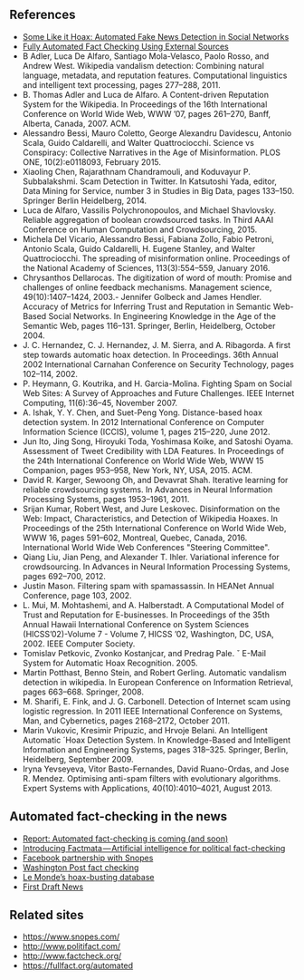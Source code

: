 ## References

- [Some Like it Hoax: Automated Fake News Detection in Social Networks](https://arxiv.org/abs/1704.07506)
- [Fully Automated Fact Checking Using External Sources](https://arxiv.org/abs/1710.00341)
- B Adler, Luca De Alfaro, Santiago Mola-Velasco, Paolo Rosso, and Andrew West. Wikipedia vandalism detection: Combining natural language, metadata, and reputation features. Computational linguistics and intelligent text processing, pages 277–288, 2011.
- B. Thomas Adler and Luca de Alfaro. A Content-driven Reputation System for the Wikipedia. In Proceedings of the 16th International Conference on World Wide Web, WWW ’07, pages 261–270, Banff, Alberta, Canada, 2007. ACM.
- Alessandro Bessi, Mauro Coletto, George Alexandru Davidescu, Antonio Scala, Guido Caldarelli, and Walter Quattrociocchi. Science vs Conspiracy: Collective Narratives in the Age of Misinformation. PLOS ONE, 10(2):e0118093, February 2015.
- Xiaoling Chen, Rajarathnam Chandramouli, and Koduvayur P. Subbalakshmi. Scam Detection in Twitter. In Katsutoshi Yada, editor, Data Mining for Service, number 3 in Studies in Big Data, pages 133–150. Springer Berlin Heidelberg, 2014.
- Luca de Alfaro, Vassilis Polychronopoulos, and Michael Shavlovsky. Reliable aggregation of boolean crowdsourced tasks. In Third AAAI Conference on Human Computation and Crowdsourcing, 2015.
- Michela Del Vicario, Alessandro Bessi, Fabiana Zollo, Fabio Petroni, Antonio Scala, Guido Caldarelli, H. Eugene Stanley, and Walter Quattrociocchi. The spreading of misinformation online. Proceedings of the National Academy of Sciences, 113(3):554–559, January 2016.
- Chrysanthos Dellarocas. The digitization of word of mouth: Promise and challenges of online feedback mechanisms. Management science, 49(10):1407–1424, 2003.- Jennifer Golbeck and James Hendler. Accuracy of Metrics for Inferring Trust and Reputation in Semantic Web-Based Social Networks. In Engineering Knowledge in the Age of the Semantic Web, pages 116–131. Springer, Berlin, Heidelberg, October 2004.
- J. C. Hernandez, C. J. Hernandez, J. M. Sierra, and A. Ribagorda. A first step towards automatic hoax detection. In Proceedings. 36th Annual 2002 International Carnahan Conference on Security Technology, pages 102–114, 2002.
- P. Heymann, G. Koutrika, and H. Garcia-Molina. Fighting Spam on Social Web Sites: A Survey of Approaches and Future Challenges. IEEE Internet Computing, 11(6):36–45, November 2007.
- A. Ishak, Y. Y. Chen, and Suet-Peng Yong. Distance-based hoax detection system. In 2012 International Conference on Computer Information Science (ICCIS), volume 1, pages 215–220, June 2012. 
- Jun Ito, Jing Song, Hiroyuki Toda, Yoshimasa Koike, and Satoshi Oyama. Assessment of Tweet Credibility with LDA Features. In Proceedings of the 24th International Conference on World Wide Web, WWW 15 Companion, pages 953–958, New York, NY, USA, 2015. ACM.
- David R. Karger, Sewoong Oh, and Devavrat Shah. Iterative learning for reliable crowdsourcing systems. In Advances in Neural Information Processing Systems, pages 1953–1961, 2011.
- Srijan Kumar, Robert West, and Jure Leskovec. Disinformation on the Web: Impact, Characteristics, and Detection of Wikipedia Hoaxes. In Proceedings of the 25th International Conference on World Wide Web, WWW 16, pages 591–602, Montreal, Quebec, Canada, 2016. International World Wide Web Conferences "Steering Committee".
- Qiang Liu, Jian Peng, and Alexander T. Ihler. Variational inference for crowdsourcing. In Advances in Neural Information Processing Systems, pages 692–700, 2012.
- Justin Mason. Filtering spam with spamassassin. In HEANet Annual Conference, page 103, 2002.
- L. Mui, M. Mohtashemi, and A. Halberstadt. A Computational Model of Trust and Reputation for E-businesses. In Proceedings of the 35th Annual Hawaii International Conference on System Sciences (HICSS’02)-Volume 7 - Volume 7, HICSS ’02, Washington, DC, USA, 2002. IEEE Computer Society.
- Tomislav Petkovic, Zvonko Kostanjcar, and Predrag Pale. ˇ E-Mail System for Automatic Hoax Recognition. 2005.
- Martin Potthast, Benno Stein, and Robert Gerling. Automatic vandalism detection in wikipedia. In European Conference on Information Retrieval, pages 663–668. Springer, 2008.
- M. Sharifi, E. Fink, and J. G. Carbonell. Detection of Internet scam using logistic regression. In 2011 IEEE International Conference on Systems, Man, and Cybernetics, pages 2168–2172, October 2011.
- Marin Vukovic, Kresimir Pripuzic, and Hrvoje Belani. An Intelligent Automatic ´Hoax Detection System. In Knowledge-Based and Intelligent Information and Engineering Systems, pages 318–325. Springer, Berlin, Heidelberg, September 2009.
- Iryna Yevseyeva, Vitor Basto-Fernandes, David Ruano-Ordas, and Jose R. Mendez. Optimising anti-spam filters with evolutionary algorithms. Expert Systems with Applications, 40(10):4010–4021, August 2013.

## Automated fact-checking in the news

- [Report: Automated fact-checking is coming (and soon)](https://www.poynter.org/news/report-automated-fact-checking-coming-and-soon)
- [Introducing Factmata — Artificial intelligence for political fact-checking](https://medium.com/factmata/introducing-factmata-artificial-intelligence-for-political-fact-checking-db8acdbf4cf1)
- [Facebook partnership with Snopes](http://www.wired.co.uk/article/facebook-tackles-fake-news)
- [Washington Post fact checking](http://arstechnica.co.uk/tech-policy/2016/12/washington-post-automatically-inserts-trump-fact-checks-into-twitter/)
- [Le Monde’s hoax-busting database](https://digiday.com/publishers/le-monde-taking-fake-news/)
- [First Draft News](https://firstdraftnews.com/)

## Related sites

- https://www.snopes.com/
- http://www.politifact.com/
- http://www.factcheck.org/
- https://fullfact.org/automated